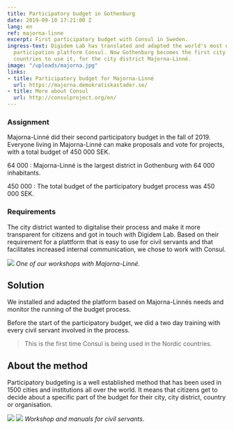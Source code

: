 ```yaml
---
title: Participatory budget in Gothenburg
date: 2019-09-10 17:21:00 Z
lang: en
ref: majorna-linne
excerpt: First participatory budget with Consul in Sweden.
ingress-text: Digidem Lab has translated and adapted the world's most used citizen
  participation platform Consul. Now Gothenburg becomes the first city in the Nordic
  countries to use it, for the city district Majorna-Linné.
image: "/uploads/majorna.jpg"
links:
- title: Participatory budget for Majorna-Linné
  url: https://majorna.demokratiskastader.se/
- title: More about Consul
  url: http://consulproject.org/en/
---
```


### Assignment
Majorna-Linné did their second participatory budget in the fall of 2019. Everyone living in Majorna-Linné can make proposals and vote for projects, with a total budget of 450 000 SEK.

64 000
: Majorna-Linné is the largest district in Gothenburg with 64 000 inhabitants.

450 000
: The total budget of the participatory budget process was 450 000 SEK.

### Requirements
The city district wanted to digitalise their process and make it more transparent for citizens and got in touch with Digidem Lab. Based on their requirement for a plattform that is easy to use for civil servants and that facilitates increased internal communication, we chose to work with Consul.

![](/uploads/majorna-2-bred.jpg) _One of our workshops with Majorna-Linné._

## Solution
We installed and adapted the platform based on Majorna-Linnés needs and monitor the running of the budget process.

Before the start of the participatory budget, we did a two day training with every civil servant involved in the process.

> This is the first time Consul is being used in the Nordic countries.

## About the method
Participatory budgeting is a well established method that has been used in 1500 cities and institutions all over the world. It means that citizens get to decide about a specific part of the budget for their city, city district, country or organisation.

![](/uploads/majorna-3-standard.jpg) ![](/uploads/majorna-1-standard.jpg) _Workshop and manuals for civil servants._
